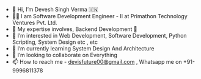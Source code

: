 - 👋 Hi, I’m Devesh Singh Verma 🇮🇳
- 🧑‍💼 I am Software Development Engineer - II  at Primathon Technology Ventures Pvt. Ltd.
- 🧔 My expertise involves, Backend Development 🤟 
- 👀 I’m interested in Web Development, Software Development, Python Scripting, System Design etc , etc 
- 🌱 I’m currently learning System Design And Architecture 
- 💞️ I’m looking to collaborate on Everything
- 📫 How to reach me  - devisfuture00@gmail.com , Whatsapp me on +91-9996811378

<!---
DevIsFuture/DevIsFuture is a ✨ special ✨ repository because its `README.md` (this file) appears on your GitHub profile.
You can click the Preview link to take a look at your changes.
--->

